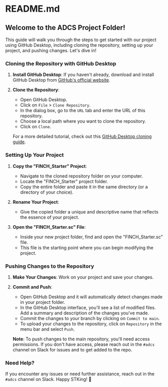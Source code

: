 # README.md

## Welcome to the ADCS Project Folder!

This guide will walk you through the steps to get started with our project using GitHub Desktop, including cloning the repository, setting up your project, and pushing changes. Let's dive in!

### Cloning the Repository with GitHub Desktop

1. **Install GitHub Desktop**: If you haven't already, download and install GitHub Desktop from [GitHub's official website](https://desktop.github.com/).

2. **Clone the Repository**: 
   - Open GitHub Desktop.
   - Click on `File` > `Clone Repository`.
   - In the dialog box, go to the `URL` tab and enter the URL of this repository.
   - Choose a local path where you want to clone the repository.
   - Click on `Clone`.

   For a more detailed tutorial, check out this [GitHub Desktop cloning guide](https://docs.github.com/en/desktop/contributing-and-collaborating-using-github-desktop/cloning-a-repository-from-github-to-github-desktop).

### Setting Up Your Project

1. **Copy the "FINCH_Starter" Project**: 
   - Navigate to the cloned repository folder on your computer.
   - Locate the "FINCH_Starter" project folder.
   - Copy the entire folder and paste it in the same directory (or a directory of your choice).
   
2. **Rename Your Project**: 
   - Give the copied folder a unique and descriptive name that reflects the essence of your project.

3. **Open the "FINCH_Starter.sc" File**: 
   - Inside your new project folder, find and open the "FINCH_Starter.sc" file.
   - This file is the starting point where you can begin modifying the project.

### Pushing Changes to the Repository

1. **Make Your Changes**: Work on your project and save your changes.

2. **Commit and Push**:
   - Open GitHub Desktop and it will automatically detect changes made in your project folder.
   - In the GitHub Desktop interface, you'll see a list of modified files. Add a summary and description of the changes you've made.
   - Commit the changes to your branch by clicking on `Commit to main`.
   - To upload your changes to the repository, click on `Repository` in the menu bar and select `Push`.

   **Note**: To push changes to the main repository, you'll need access permissions. If you don't have access, please reach out in the `#adcs` channel on Slack for issues and to get added to the repo.

### Need Help?

If you encounter any issues or need further assistance, reach out in the `#adcs` channel on Slack. Happy STKing! 🚀